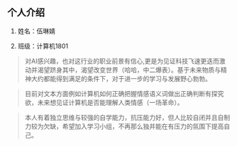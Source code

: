 ## 个人介绍

1. 姓名：伍琳婧

2. 班级：计算机1801

> 对AI感兴趣，也对这行业的职业前景有信心,更是为见证科技飞速更迭而激动并渴望跻身其中，渴望改变世界（哈哈，中二爆表）。基于未来物质与精神大约都能得到满足的条件下，对于进一步的学习与发展野心勃勃。

> 目前对文本方面例如计算机如何正确把握情感语义词做出正确判断有探究欲，未来想见证计算机是否能理解人类情感（一场革命）。

> 本人有着独立思维与较强的自学能力，抗压能力好，但人比较自闭并且自制力较为欠缺，希望加入学习小组，不再那么独并能在有压力的氛围下提高自己。
